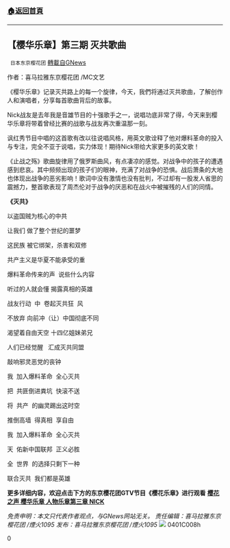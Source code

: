 ###  [:house:返回首頁](https://github.com/ourhimalayas/txt)
---

## 【樱华乐章】第三期 灭共歌曲
` 日本东京樱花团` [轉載自GNews](https://gnews.org/zh-hans/1060268/)

作者：喜马拉雅东京樱花团 /MC文艺

《樱华乐章》记录灭共路上的每一个旋律，今天，我們将通过灭共歌曲，了解创作人和演唱者，分享每首歌曲背后的故事。

Nick战友是去年我是音雄节目的十强歌手之一，说唱功底非常了得，今天来到樱华乐章将带着曾经比赛的战歌与战友再次重温那一刻。

讽红秀节目中唱的这首歌有改以往说唱风格，用英文歌诠释了他对爆料革命的投入与专注，完全不亚于说唱，实力体现！期待Nick带给大家更多的英文歌！

《止战之殇》歌曲旋律用了俄罗斯曲风，有点凄凉的感觉。对战争中的孩子的遭遇感到悲哀。其中频频出现的孩子们的眼神，充满了对战争的恐惧。战后萧条的大地也体现出战争的恶劣影响！歌词中没有激情也没有批判，不过却有一股发人省思的震撼力，整首歌表现了周杰伦对于战争的厌恶和在战火中被摧残的人们的同情。

**《灭共》**

以盗国贼为核心的中共

让我们 做了整个世纪的噩梦

这民族 被它绑架，杀害和双修

共产主义是华夏不能承受的重

爆料革命传来的声  说些什么内容

听过的人就会懂 揭露真相的英雄

战友行动  中  卷起灭共狂  风

不放弃 向前冲（让）中国彻底不同

渴望着自由天空 十四亿姐妹弟兄

人们已经觉醒   汇成灭共同盟

敲响邪灵恶党的丧钟

我  加入爆料革命  全心灭共

把  共匪倒进粪坑  快滚不送

将  共产  的幽灵踢出这时空

推倒高墙  得真相  享自由

我  加入爆料革命  全心灭共

天  佑新中国联邦  正义必胜

全  世界  的选择只剩下一种

联合灭共  我们都是英雄



**更多详细内容，欢迎点击下方的东京樱花团GTV节目《樱花乐章》进行观看**
**[樱花之声 樱华乐章 人物乐章第三章 NICK](https://gtv.org/video/id=606277cfa54f827240bb5be0)**

*免责申明：本文只代表作者观点，与GNews网站无关。
责任编辑：喜马拉雅东京樱花团 /煙火1095*
*发布：喜马拉雅东京樱花团 /煙火1095*
![]()![](https://gnews.org/wp-content/uploads/2021/04/二维码.jpg)
0401C008h

0
